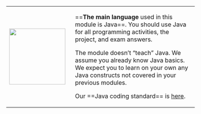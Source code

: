 <table class="two-column-content">
<tr>
<td width="160px">
 <img src="{{baseUrl}}/admin/images/JamesGosling.png" width="150px">
</td>
<td>

==**The main language** used in this module is Java==. You should use
Java for all programming activities, the project, and exam answers.

The module doesn’t “teach” Java. We assume you already know Java basics.
We expect you to learn on your own any Java constructs not covered in your previous modules.
    
Our ==Java coding standard== is [here](https://oss-generic.github.io/process/codingStandards/CodingStandard-Java.html).

</td>
</tr>
</table>

